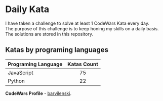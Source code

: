 # Daily Kata

I have taken a challenge to solve at least 1 CodeWars Kata every day.  
The purpose of this challenge is to keep honing my skills on a daily basis.  
The solutions are stored in this repository.

## Katas by programing languages

| Programing Language | Katas Count |
| ------------------- | :---------: |
| JavaScript          |          75 |
| Python              |          22 |


**CodeWars Profile** - [barvilenski](https://www.codewars.com/users/vbarv24).
